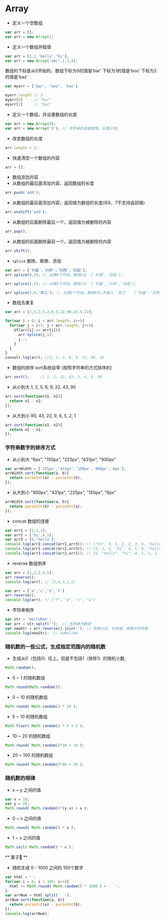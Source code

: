 # Array

- 定义一个空数组

```js
var arr = [];
var arr = new Array();
```

- 定义一个数组并赋值

```js
var arr = [1,2,'hello','hi'];
var arr = new Array('abc',1,3,4);
```

数组的下标是从0开始的，数组下标为0的值是‘bar’ 下标为1的值是‘boo’ 下标为2的值是‘baz’

``` js
var myarr = ['bar', 'boo', 'baz']

myarr.length // 3
myarr[0]     // "bar"
myarr[2]     // "baz"
```

- 定义一个数组，并设置数组的长度

```js
var arr = new Array(6);
var arr = new Array('5'); // 字符串的话是赋值，长度只有1
```

- 改变数组的长度

```js
arr.length = 1;
```

- 快速清空一个数组的内容

```js
arr = [];
```

- 数组添加内容
- 从数组的最后面添加内容，返回数组的长度

```js
arr.push('add');
```

- 从数组的最前面添加内容，返回值为数组的长度(IE6、7不支持返回值)

```js
arr.unshift('add');
```

- 从数组的后面删除最后一个，返回值为被删除的内容

```js
arr.pop();
```

- 从数组的前面删除最前一个，返回值为被删除的内容

```js
arr.shift();
```

- `splice` 删除、替换、添加

```js
var arr = ['刘备','刘邦','刘翔','白起'];
arr.splice(0,2); // 从第0个开始，删除2位  ['刘翔','白起'];

arr.splice(2,1); // 从第2个开始，删除1位  ['刘备','刘邦','白起'];

arr.splice(2,0,'宋江'); // 从第2个开始，删除0位,并插入 '宋江'   ['刘备','刘邦','宋江','刘翔','白起'];
```

- 数组去重复

```js
var arr = [1,5,2,5,2,6,9,22,90,43,9,22];

for(var i = 0; i < arr.length; i++){
  for(var j = i+1; j < arr.length; j++){
    if(arr[i] == arr[j]){
      arr.splice(j,1);
      j--;
    }
  }
}
consolr.log(arr); //1, 5, 2, 6, 9, 22, 90, 43
```

- 数组的排序 sort系统自带 (按照字符串的方式排序的)

```js
arr.sort();     // 1, 2, 22, 43, 5, 6, 9, 90
```

- 从小到大 1, 2, 5, 6, 9, 22, 43, 90

```js
arr.sort(function(n1, n2){
  return n1 - n2;
});
```

- 从大到小 90, 43, 22, 9, 6, 5, 2, 1

```js
arr.sort(function(n1, n2){
  return n2 - n1;
});

```

### 字符串数字的排序方式

- 从小到大 "6px", "150px", "225px", "431px", "900px"

```js
var arrWidth = ['225px','431px','150px','900px','6px'];
arrWidth.sort(function(a, b){
  return parseInt(a) - parseInt(b);
});
```

- 从大到小 "900px", "431px", "225px", "150px", "6px"

```js
arrWidth.sort(function(a, b){
  return parseInt(b) - parseInt(a);
});
```

- concat 数组的连接

```js
var arr1 = [1,2,3];
var arr2 = ['hi',4,5];
var arr3 = [6,'hello'];
console.log(arr2.concat(arr1,arr3)); // ["hi", 4, 5, 1, 2, 3, 6, "hello"]
console.log(arr1.concat(arr2,arr3)); // [1, 2, 3, "hi", 4, 5, 6, "hello"]
console.log(arr3.concat(arr2,arr1)); // [6, "hello", "hi", 4, 5, 1, 2, 3]
```

- reverse 数组倒序

```js
var arr = [1,2,3,4,5];
arr.reverse();
console.log(arr); // [5,4,3,2,1]

var arr = ['a','c','d','f']
arr.reverse();
console.log(arr); // ["f", "d", "c", "a"]
```

- 字符串倒序

```js
var str = 'HelloMan';
var arr = str.split('');  // 先转换为数组
var newStr = arr.reverse().join(''); // 倒序以后，在拼接，转换为字符串
console.log(newStr);  // naMolleH
```

### 随机数的一些公式，生成指定范围内的随机数

- 生成从0（包括0）往上，但是不包括1（排除1）的随机小数, 

```js
Math.random();
```

- 0 ~ 1 的随机数组

```js
Math.round(Math.random());
```

-  0 ~ 10 的随机数组

```js
Math.round( Math.random() * 10 );
```

- 5 ~ 10 的随机数组

```js
Math.floor( Math.random() * 5 + 5 );
```

- 10 ~ 20 的随机数组

```js
Math.round( Math.random()*10 + 10 );
```

- 20 ~ 100 的随机数组

```js
Math.round( Math.random()*80 + 20 );
```

### 随机数的规律

- x ~ y 之间的值

```js
var x = 10;
var y = 20;
Math.round( Math.random()*(y-x) + x );
```

- 0 ~ x 之间的值

```js
Math.round( Math.random() * x );
```

- 1 ~ x 之间的值

```js
Math.ceil( Math.random() * x );
```

** 栗子🌰 **

- 随机生成 0 - 1000 之间的 100个数字

```js
var html = '';
for(var i = 0; i < 100; i++){
  html += Math.round( Math.random() * 1000 ) + '  ';
}
var arrNum = html.split('  ');
arrNum.sort(function(a, b){
  return parseInt(a) - parseInt(b);
});
console.log(arrNum);
```
